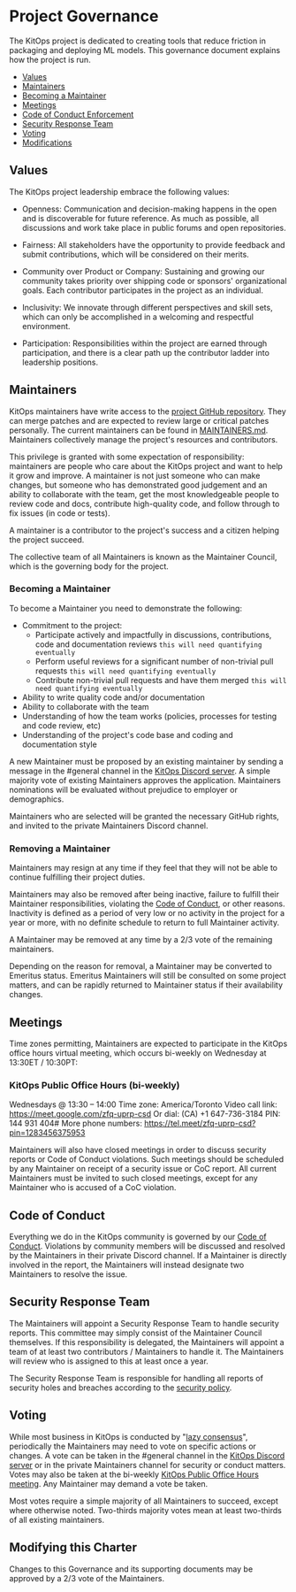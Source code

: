 # Project Governance

The KitOps project is dedicated to creating tools that reduce friction in packaging and deploying ML models. This governance document explains how the project is run.

- [Values](#values)
- [Maintainers](#maintainers)
- [Becoming a Maintainer](#becoming-a-maintainer)
- [Meetings](#meetings)
- [Code of Conduct Enforcement](#code-of-conduct)
- [Security Response Team](#security-response-team)
- [Voting](#voting)
- [Modifications](#modifying-this-charter)

## Values

The KitOps project leadership embrace the following values:

* Openness: Communication and decision-making happens in the open and is discoverable for future reference. As much as possible, all discussions and work take place in public forums and open repositories.

* Fairness: All stakeholders have the opportunity to provide feedback and submit contributions, which will be considered on their merits.

* Community over Product or Company: Sustaining and growing our community takes priority over shipping code or sponsors' organizational goals.  Each contributor participates in the project as an individual.

* Inclusivity: We innovate through different perspectives and skill sets, which can only be accomplished in a welcoming and respectful environment.

* Participation: Responsibilities within the project are earned through participation, and there is a clear path up the contributor ladder into leadership positions.

## Maintainers

KitOps maintainers have write access to the [project GitHub repository](https://github.com/jozu-ai/kitops). They can merge patches and are expected to review large or critical patches personally. The current maintainers can be found in [MAINTAINERS.md](./MAINTAINERS.md).  Maintainers collectively manage the project's resources and contributors.

This privilege is granted with some expectation of responsibility: maintainers are people who care about the KitOps project and want to help it grow and improve. A maintainer is not just someone who can make changes, but someone who has demonstrated good judgement and an ability to collaborate with the team, get the most knowledgeable people to review code and docs, contribute high-quality code, and follow through to fix issues (in code or tests).

A maintainer is a contributor to the project's success and a citizen helping the project succeed.

The collective team of all Maintainers is known as the Maintainer Council, which is the governing body for the project.

### Becoming a Maintainer

To become a Maintainer you need to demonstrate the following:

  * Commitment to the project:
    * Participate actively and impactfully in discussions, contributions, code and documentation reviews `this will need quantifying eventually`
    * Perform useful reviews for a significant number of non-trivial pull requests `this will need quantifying eventually`
    * Contribute non-trivial pull requests and have them merged `this will need quantifying eventually`
  * Ability to write quality code and/or documentation
  * Ability to collaborate with the team
  * Understanding of how the team works (policies, processes for testing and code review, etc)
  * Understanding of the project's code base and coding and documentation style

A new Maintainer must be proposed by an existing maintainer by sending a message in the #general channel in the [KitOps Discord server](https://discord.gg/Tapeh8agYy). A simple majority vote of existing Maintainers approves the application.  Maintainers nominations will be evaluated without prejudice to employer or demographics.

Maintainers who are selected will be granted the necessary GitHub rights, and invited to the private Maintainers Discord channel.

### Removing a Maintainer

Maintainers may resign at any time if they feel that they will not be able to continue fulfilling their project duties.

Maintainers may also be removed after being inactive, failure to fulfill their Maintainer responsibilities, violating the [Code of Conduct](./CODE-OF-CONDUCT.md), or other reasons. Inactivity is defined as a period of very low or no activity in the project for a year or more, with no definite schedule to return to full Maintainer activity.

A Maintainer may be removed at any time by a 2/3 vote of the remaining maintainers.

Depending on the reason for removal, a Maintainer may be converted to Emeritus status.  Emeritus Maintainers will still be consulted on some project matters, and can be rapidly returned to Maintainer status if their availability changes.

## Meetings

Time zones permitting, Maintainers are expected to participate in the KitOps office hours virtual meeting, which occurs bi-weekly on Wednesday at 13:30ET / 10:30PT:

### KitOps Public Office Hours (bi-weekly)
Wednesdays @ 13:30 – 14:00
Time zone: America/Toronto
Video call link: https://meet.google.com/zfq-uprp-csd
Or dial: (CA) +1 647-736-3184 PIN: 144 931 404#
More phone numbers: https://tel.meet/zfq-uprp-csd?pin=1283456375953

Maintainers will also have closed meetings in order to discuss security reports or Code of Conduct violations.  Such meetings should be scheduled by any Maintainer on receipt of a security issue or CoC report.  All current Maintainers must be invited to such closed meetings, except for any Maintainer who is accused of a CoC violation.

## Code of Conduct

Everything we do in the KitOps community is governed by our [Code of Conduct](./CODE-OF-CONDUCT.md). Violations by community members will be discussed and resolved by the Maintainers in their private Discord channel.  If a Maintainer is directly involved in the report, the Maintainers will instead designate two Maintainers to resolve the issue.

## Security Response Team

The Maintainers will appoint a Security Response Team to handle security reports. This committee may simply consist of the Maintainer Council themselves.  If this responsibility is delegated, the Maintainers will appoint a team of at least two contributors / Maintainers to handle it.  The Maintainers will review who is assigned to this at least once a year.

The Security Response Team is responsible for handling all reports of security holes and breaches according to the [security policy](./SECURITY.md).

## Voting

While most business in KitOps is conducted by "[lazy consensus](https://community.apache.org/committers/lazyConsensus.html)", periodically the Maintainers may need to vote on specific actions or changes. A vote can be taken in the #general channel in the [KitOps Discord server](https://discord.gg/Tapeh8agYy) or in the private Maintainers channel for security or conduct matters. Votes may also be taken at the bi-weekly [KitOps Public Office Hours meeting](#kitops-public-office-hours-bi-weekly). Any Maintainer may demand a vote be taken.

Most votes require a simple majority of all Maintainers to succeed, except where otherwise noted.  Two-thirds majority votes mean at least two-thirds of all existing maintainers.

## Modifying this Charter

Changes to this Governance and its supporting documents may be approved by a 2/3 vote of the Maintainers.
